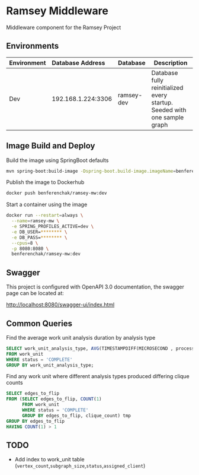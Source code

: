 # Ramsey Middleware
Middleware component for the Ramsey Project

## Environments
| Environment | Database Address   | Database   | Description                                                              |
|-------------|:-------------------|------------|--------------------------------------------------------------------------|
| Dev         | 192.168.1.224:3306 | ramsey-dev | Database fully reinitialized every startup. Seeded with one sample graph | 

## Image Build and Deploy

Build the image using SpringBoot defaults
```bash
mvn spring-boot:build-image -Dspring-boot.build-image.imageName=benferenchak/ramsey-mw:dev
````

Publish the image to Dockerhub
```bash
docker push benferenchak/ramsey-mw:dev
```

Start a container using the image
```bash
docker run --restart=always \
  --name=ramsey-mw \
  -e SPRING_PROFILES_ACTIVE=dev \
  -e DB_USER=******** \
  -e DB_PASS=******** \
  --cpus=8 \
  -p 8080:8080 \
  benferenchak/ramsey-mw:dev
```

## Swagger
This project is configured with OpenAPI 3.0 documentation, the swagger page can be located at:

[http://localhost:8080/swagger-ui/index.html](http://localhost:8080/swagger-ui/index.html)

## Common Queries

Find the average work unit analysis duration by analysis type 
```sql
SELECT work_unit_analysis_type, AVG(TIMESTAMPDIFF(MICROSECOND , processing_started_date, completed_date)) / 1000000 AS seconds
FROM work_unit
WHERE status = 'COMPLETE'
GROUP BY work_unit_analysis_type;
```

Find any work unit where different analysis types produced differing clique counts
```sql
SELECT edges_to_flip
FROM (SELECT edges_to_flip, COUNT(1)
      FROM work_unit
      WHERE status = 'COMPLETE'
      GROUP BY edges_to_flip, clique_count) tmp
GROUP BY edges_to_flip
HAVING COUNT(1) > 1
```

## TODO
* Add index to work_unit table (`vertex_count`,`subgraph_size`,`status`,`assigned_client`)